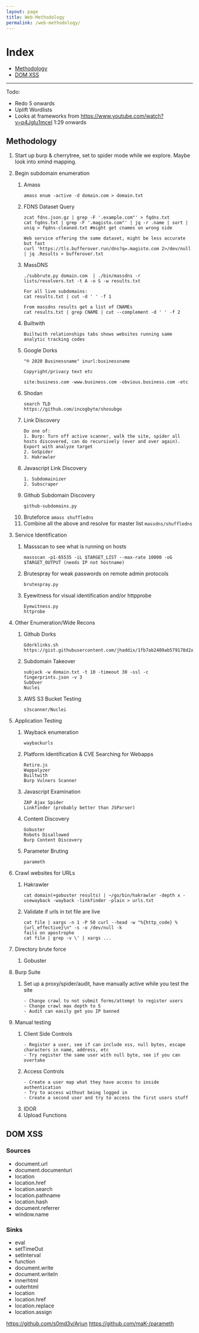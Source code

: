 ```yaml
---
layout: page
title: Web-Methodology
permalink: /web-methodology/
---
```


# Index
* [Methodology](#methodology)
* [DOM XSS](#dom)

---

Todo:
- Redo 5 onwards
- Uplift Wordlists
- Looks at frameworks from https://www.youtube.com/watch?v=p4JgIu1mceI 1:29 onwards

## Methodology

1. Start up burp & cherrytree, set to spider mode while we explore. Maybe look into xmind mapping.
2. Begin subdomain enumeration
    1. Amass
        ```
        amass enum -active -d domain.com > domain.txt
        ```
    2. FDNS Dataset Query
        ```
        zcat fdns.json.gz | grep -F '.example.com"' > fqdns.txt
        cat fqdns.txt | grep -F '.magisto.com"' | jq -r .name | sort | uniq > fqdns-cleaned.txt #might get cnames on wrong side
        
        Web service offering the same dataset, might be less accurate but fast
        curl 'https://tls.bufferover.run/dns?q=.magisto.com 2>/dev/null | jq .Results > bufferover.txt
        ```
    3. MassDNS
        ```
        ./subbrute.py domain.com  | ./bin/massdns -r lists/resolvers.txt -t A -o S -w results.txt
        
        For all live subdomains:
        cat results.txt | cut -d ' ' -f 1
        
        From massdns results get a list of CNAMEs
        cat results.txt | grep CNAME | cut --complement -d ' ' -f 2
        ```
    4. Builtwith
       ```
       Builtwith relationships tabs shows websites running same analytic tracking codes
       ```
    5. Google Dorks
       ```
       "® 2020 Businessname" inurl:businessname
       
       Copyright/privacy text etc
       
       site:business.com -www.business.com -obvious.business.com -etc
       ```
    6. Shodan
       ```
       search TLD
       https://github.com/incogbyte/shosubgo
       ```
    7. Link Discovery
       ```
       Do one of:
       1. Burp: Turn off active scanner, walk the site, spider all hosts discovered, can do recursively (over and over again). Export with analyze target
       2. GoSpider
       3. Hakrawler
       ```
    8. Javascript Link Discovery
       ```
       1. Subdomainizer
       2. Subscraper
       ```
    9. Github Subdomain Discovery
       ```
       github-subdomains.py
       ```
    10. Bruteforce
       ```
       amass
       shuffledns
       ```
    11. Combine all the above and resolve for master list
       ```
       massdns/shuffledns
       ```

3. Service Identification
    1. Massscan to see what is running on hosts
        ```
        massscan -p1-65535 -iL $TARGET_LIST --max-rate 10000 -oG $TARGET_OUTPUT (needs IP not hostname)
        ```
    2. Brutespray for weak passwords on remote admin protocols
        ```
        brutespray.py
        ```
    3. Eyewitness for visual identification and/or httpprobe
        ```
        Eyewitness.py
        httprobe
        ```
 
 4. Other Enumeration/Wide Recons
    1. Github Dorks
        ```
        Gdorklinks.sh https://gist.githubusercontent.com/jhaddix/1fb7ab2409ab579178d2a79959909b33/raw/e9fea4c0f6982546d90d241bc3e19627a7083e5e/Gdorklinks.sh
        ```
    2. Subdomain Takeover
        ```
        subjack -w domain.txt -t 10 -timeout 30 -ssl -c fingerprints.json -v 3
        SubOver
        Nuclei
        ```
    3. AWS S3 Bucket Testing
        ```
        s3scanner/Nuclei
        ```
        
        
 5. Application Testing
    1. Wayback enumeration
        ```
        waybackurls
        ```
    2. Platform Identification & CVE Searching for Webapps
        ```
        Retire.js
        Wappalyzer
        Builtwith
        Burp Vulners Scanner
        ```
    3. Javascript Examination
        ```
        ZAP Ajax Spider
        Linkfinder (probably better than JSParser)
        ```
    4. Content Discovery 
        ```
        Gobuster
        Robots Disallowed
        Burp Content Discovery
        ```
    5. Parameter Bruting
        ```
        parameth
        ```
    
7. Crawl websites for URLs
    1. Hakrawler
        ```
        cat domain(+gobuster results) | ~/go/bin/hakrawler -depth x -usewayback -wayback -linkfinder -plain > urls.txt
        ```
    2. Validate if urls in txt file are live
        ```
        cat file | xargs -n 1 -P 50 curl --head -w "%{http_code} %{url_effective}\n" -s -o /dev/null -k
        fails on apostrophe
        cat file | grep -v \' | xargs ...
        ```
       
8. Directory brute force
    1. Gobuster

9. Burp Suite
    1. Set up a proxy/spider/audit, have manually active while you test the site
        ```
        - Change crawl to not submit forms/attempt to register users
        - Change crawl max depth to 5
        - Audit can easily get you IP banned
        ```
    
10. Manual testing
    1. Client Side Controls
        ```
        - Register a user, see if can include xss, null bytes, escape characters in name, address, etc
        - Try register the same user with null byte, see if you can overtake
        ```
    2. Access Controls
        ```
        - Create a user map what they have access to inside authentication
        - Try to access without being logged in
        - Create a second user and try to access the first users stuff
        ```
    3. IDOR
    4. Upload Functions
    

## DOM XSS

### Sources
* document.url
* document.documenturi
* location
* location.href
* location.search
* location.pathname
* location.hash
* document.referrer
* window.name

### Sinks
* eval
* setTimeOut
* setInterval
* function
* document.write
* document.writeIn
* innerhtml
* outerhtml
* location
* location.href
* location.replace
* location.assign

https://github.com/s0md3v/Arjun
https://github.com/maK-/parameth
